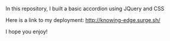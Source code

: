 In this repository, I built a basic accordion using JQuery and CSS 

Here is a link to my deployment: http://knowing-edge.surge.sh/

I hope you enjoy!
